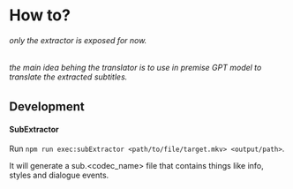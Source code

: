 # How to?

###### only the extractor is exposed for now. 
###### the main idea behing the translator is to use in premise GPT model to translate the extracted subtitles.

## Development

#### SubExtractor

Run `npm run exec:subExtractor <path/to/file/target.mkv> <output/path>`.

It will generate a sub.<codec_name> file that contains things like 
info, styles and dialogue events.
